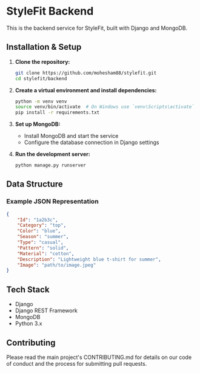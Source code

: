 # StyleFit Backend

This is the backend service for StyleFit, built with Django and MongoDB.

## Installation & Setup

1. **Clone the repository:**
   ```bash
   git clone https://github.com/mohesham88/stylefit.git
   cd stylefit/backend
   ```

2. **Create a virtual environment and install dependencies:**
   ```bash
   python -m venv venv
   source venv/bin/activate  # On Windows use `venv\Scripts\activate`
   pip install -r requirements.txt
   ```

3. **Set up MongoDB:**
   - Install MongoDB and start the service
   - Configure the database connection in Django settings

4. **Run the development server:**
   ```bash
   python manage.py runserver
   ```

## Data Structure

### Example JSON Representation
```json
{
    "Id": "1a2b3c",
    "Category": "top",
    "Color": "blue",
    "Season": "summer",
    "Type": "casual",
    "Pattern": "solid",
    "Material": "cotton",
    "Description": "Lightweight blue t-shirt for summer",
    "Image": "path/to/image.jpeg"
}
```

## Tech Stack
- Django
- Django REST Framework
- MongoDB
- Python 3.x

## Contributing
Please read the main project's CONTRIBUTING.md for details on our code of conduct and the process for submitting pull requests. 